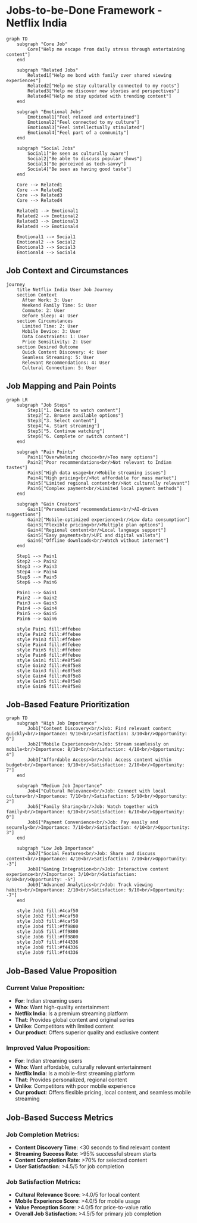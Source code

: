 # Jobs-to-be-Done Framework - Netflix India

```mermaid
graph TD
    subgraph "Core Job"
        Core["Help me escape from daily stress through entertaining content"]
    end
    
    subgraph "Related Jobs"
        Related1["Help me bond with family over shared viewing experiences"]
        Related2["Help me stay culturally connected to my roots"]
        Related3["Help me discover new stories and perspectives"]
        Related4["Help me stay updated with trending content"]
    end
    
    subgraph "Emotional Jobs"
        Emotional1["Feel relaxed and entertained"]
        Emotional2["Feel connected to my culture"]
        Emotional3["Feel intellectually stimulated"]
        Emotional4["Feel part of a community"]
    end
    
    subgraph "Social Jobs"
        Social1["Be seen as culturally aware"]
        Social2["Be able to discuss popular shows"]
        Social3["Be perceived as tech-savvy"]
        Social4["Be seen as having good taste"]
    end
    
    Core --> Related1
    Core --> Related2
    Core --> Related3
    Core --> Related4
    
    Related1 --> Emotional1
    Related2 --> Emotional2
    Related3 --> Emotional3
    Related4 --> Emotional4
    
    Emotional1 --> Social1
    Emotional2 --> Social2
    Emotional3 --> Social3
    Emotional4 --> Social4
```

## Job Context and Circumstances

```mermaid
journey
    title Netflix India User Job Journey
    section Context
      After Work: 3: User
      Weekend Family Time: 5: User
      Commute: 2: User
      Before Sleep: 4: User
    section Circumstances
      Limited Time: 2: User
      Mobile Device: 3: User
      Data Constraints: 1: User
      Price Sensitivity: 2: User
    section Desired Outcome
      Quick Content Discovery: 4: User
      Seamless Streaming: 5: User
      Relevant Recommendations: 4: User
      Cultural Connection: 5: User
```

## Job Mapping and Pain Points

```mermaid
graph LR
    subgraph "Job Steps"
        Step1["1. Decide to watch content"]
        Step2["2. Browse available options"]
        Step3["3. Select content"]
        Step4["4. Start streaming"]
        Step5["5. Continue watching"]
        Step6["6. Complete or switch content"]
    end
    
    subgraph "Pain Points"
        Pain1["Overwhelming choice<br/>Too many options"]
        Pain2["Poor recommendations<br/>Not relevant to Indian tastes"]
        Pain3["High data usage<br/>Mobile streaming issues"]
        Pain4["High pricing<br/>Not affordable for mass market"]
        Pain5["Limited regional content<br/>Not culturally relevant"]
        Pain6["Complex payment<br/>Limited local payment methods"]
    end
    
    subgraph "Gain Creators"
        Gain1["Personalized recommendations<br/>AI-driven suggestions"]
        Gain2["Mobile-optimized experience<br/>Low data consumption"]
        Gain3["Flexible pricing<br/>Multiple plan options"]
        Gain4["Regional content<br/>Local language support"]
        Gain5["Easy payments<br/>UPI and digital wallets"]
        Gain6["Offline downloads<br/>Watch without internet"]
    end
    
    Step1 --> Pain1
    Step2 --> Pain2
    Step3 --> Pain3
    Step4 --> Pain4
    Step5 --> Pain5
    Step6 --> Pain6
    
    Pain1 --> Gain1
    Pain2 --> Gain2
    Pain3 --> Gain3
    Pain4 --> Gain4
    Pain5 --> Gain5
    Pain6 --> Gain6
    
    style Pain1 fill:#ffebee
    style Pain2 fill:#ffebee
    style Pain3 fill:#ffebee
    style Pain4 fill:#ffebee
    style Pain5 fill:#ffebee
    style Pain6 fill:#ffebee
    style Gain1 fill:#e8f5e8
    style Gain2 fill:#e8f5e8
    style Gain3 fill:#e8f5e8
    style Gain4 fill:#e8f5e8
    style Gain5 fill:#e8f5e8
    style Gain6 fill:#e8f5e8
```

## Job-Based Feature Prioritization

```mermaid
graph TD
    subgraph "High Job Importance"
        Job1["Content Discovery<br/>Job: Find relevant content quickly<br/>Importance: 9/10<br/>Satisfaction: 3/10<br/>Opportunity: 6"]
        Job2["Mobile Experience<br/>Job: Stream seamlessly on mobile<br/>Importance: 8/10<br/>Satisfaction: 4/10<br/>Opportunity: 4"]
        Job3["Affordable Access<br/>Job: Access content within budget<br/>Importance: 9/10<br/>Satisfaction: 2/10<br/>Opportunity: 7"]
    end
    
    subgraph "Medium Job Importance"
        Job4["Cultural Relevance<br/>Job: Connect with local culture<br/>Importance: 7/10<br/>Satisfaction: 5/10<br/>Opportunity: 2"]
        Job5["Family Sharing<br/>Job: Watch together with family<br/>Importance: 6/10<br/>Satisfaction: 6/10<br/>Opportunity: 0"]
        Job6["Payment Convenience<br/>Job: Pay easily and securely<br/>Importance: 7/10<br/>Satisfaction: 4/10<br/>Opportunity: 3"]
    end
    
    subgraph "Low Job Importance"
        Job7["Social Features<br/>Job: Share and discuss content<br/>Importance: 4/10<br/>Satisfaction: 7/10<br/>Opportunity: -3"]
        Job8["Gaming Integration<br/>Job: Interactive content experience<br/>Importance: 3/10<br/>Satisfaction: 8/10<br/>Opportunity: -5"]
        Job9["Advanced Analytics<br/>Job: Track viewing habits<br/>Importance: 2/10<br/>Satisfaction: 9/10<br/>Opportunity: -7"]
    end
    
    style Job1 fill:#4caf50
    style Job2 fill:#4caf50
    style Job3 fill:#4caf50
    style Job4 fill:#ff9800
    style Job5 fill:#ff9800
    style Job6 fill:#ff9800
    style Job7 fill:#f44336
    style Job8 fill:#f44336
    style Job9 fill:#f44336
```

## Job-Based Value Proposition

### Current Value Proposition:
- **For**: Indian streaming users
- **Who**: Want high-quality entertainment
- **Netflix India**: Is a premium streaming platform
- **That**: Provides global content and original series
- **Unlike**: Competitors with limited content
- **Our product**: Offers superior quality and exclusive content

### Improved Value Proposition:
- **For**: Indian streaming users
- **Who**: Want affordable, culturally relevant entertainment
- **Netflix India**: Is a mobile-first streaming platform
- **That**: Provides personalized, regional content
- **Unlike**: Competitors with poor mobile experience
- **Our product**: Offers flexible pricing, local content, and seamless mobile streaming

## Job-Based Success Metrics

### Job Completion Metrics:
- **Content Discovery Time**: <30 seconds to find relevant content
- **Streaming Success Rate**: >95% successful stream starts
- **Content Completion Rate**: >70% for selected content
- **User Satisfaction**: >4.5/5 for job completion

### Job Satisfaction Metrics:
- **Cultural Relevance Score**: >4.0/5 for local content
- **Mobile Experience Score**: >4.0/5 for mobile usage
- **Value Perception Score**: >4.0/5 for price-to-value ratio
- **Overall Job Satisfaction**: >4.5/5 for primary job completion
